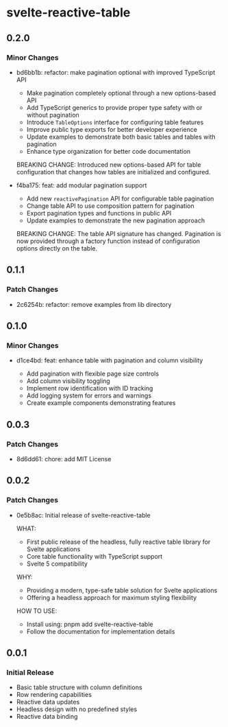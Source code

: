 # svelte-reactive-table

## 0.2.0

### Minor Changes

- bd6bb1b: refactor: make pagination optional with improved TypeScript API

  - Make pagination completely optional through a new options-based API
  - Add TypeScript generics to provide proper type safety with or without pagination
  - Introduce `TableOptions` interface for configuring table features
  - Improve public type exports for better developer experience
  - Update examples to demonstrate both basic tables and tables with pagination
  - Enhance type organization for better code documentation

  BREAKING CHANGE: Introduced new options-based API for table configuration that changes how tables are initialized and configured.

- f4ba175: feat: add modular pagination support

  - Add new `reactivePagination` API for configurable table pagination
  - Change table API to use composition pattern for pagination
  - Export pagination types and functions in public API
  - Update examples to demonstrate the new pagination approach

  BREAKING CHANGE: The table API signature has changed. Pagination is now provided through a factory function instead of configuration options directly on the table.

## 0.1.1

### Patch Changes

- 2c6254b: refactor: remove examples from lib directory

## 0.1.0

### Minor Changes

- d1ce4bd: feat: enhance table with pagination and column visibility

  - Add pagination with flexible page size controls
  - Add column visibility toggling
  - Implement row identification with ID tracking
  - Add logging system for errors and warnings
  - Create example components demonstrating features

## 0.0.3

### Patch Changes

- 8d6dd61: chore: add MIT License

## 0.0.2

### Patch Changes

- 0e5b8ac: Initial release of svelte-reactive-table

  WHAT:

  - First public release of the headless, fully reactive table library for Svelte applications
  - Core table functionality with TypeScript support
  - Svelte 5 compatibility

  WHY:

  - Providing a modern, type-safe table solution for Svelte applications
  - Offering a headless approach for maximum styling flexibility

  HOW TO USE:

  - Install using: pnpm add svelte-reactive-table
  - Follow the documentation for implementation details

## 0.0.1

### Initial Release

- Basic table structure with column definitions
- Row rendering capabilities
- Reactive data updates
- Headless design with no predefined styles
- Reactive data binding
